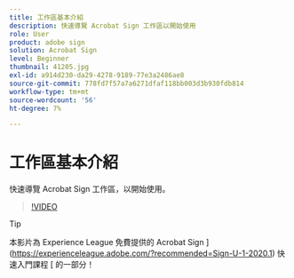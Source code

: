 ```yaml
---
title: 工作區基本介紹
description: 快速導覽 Acrobat Sign 工作區以開始使用
role: User
product: adobe sign
solution: Acrobat Sign
level: Beginner
thumbnail: 41205.jpg
exl-id: a914d230-da29-4278-9189-77e3a2486ae8
source-git-commit: 778fd7f57a7a6271dfaf118bb003d3b930fdb814
workflow-type: tm+mt
source-wordcount: '56'
ht-degree: 7%

---
```


# 工作區基本介紹

快速導覽 Acrobat Sign 工作區，以開始使用。

>[!VIDEO](https://video.tv.adobe.com/v/41205?hidetitle=true)

>[!TIP]
>
>本影片為 Experience League 免費提供的 Acrobat Sign ](https://experienceleague.adobe.com/?recommended=Sign-U-1-2020.1) 快速入門課程 [ 的一部分！

